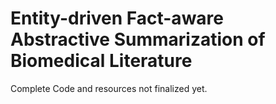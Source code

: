 # Entity-driven Fact-aware Abstractive Summarization of Biomedical Literature

Complete Code and resources not finalized yet. 
